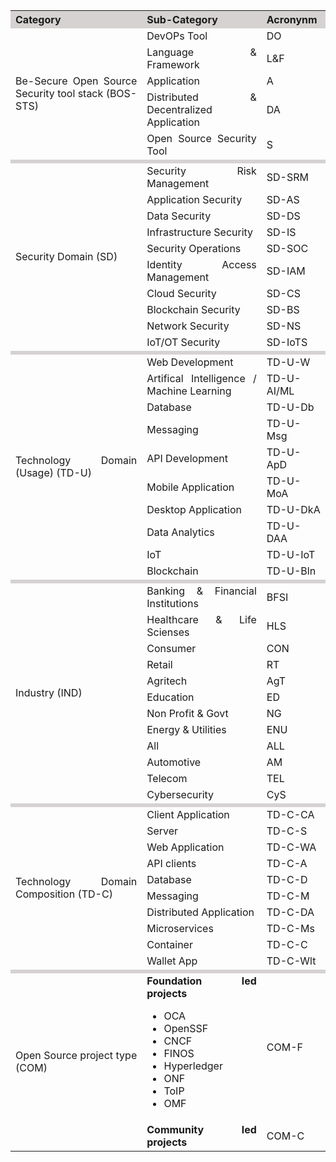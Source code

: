 <!-- | Be-Secure Open Source Security tool stack | BOS-STS |
|-------------------------------------------|---------|
| DevOPS and Infrastructure Tool                               | DO      |
| Language & Framework                      | L&F     |
| Application                               | A       |
| Distributed & Decentralized Application   | DA      |
| Open Source Security Tool                 | S       |

| Security Domain                           | SD         |
|-------------------------------------------|------------|
| Security Risk Management                  | SD-SRM     |
| Application Security                      | SD-AS      
| Data Security                             | SD-DS      |
| Infrastructure Security                   | SD-IS      |
| Security Operations                       | SD-SOC     |
| Identity Access Management                | SD-IAM     |
| Cloud Security                            | SD-CS      |
| Blockchain Security                       | SD-BS      |
| Network Security                          | SD-NS      |
| IoT/OT Security                           | SD-IoTS    |

| Technology Domain (Usage)                 | TD-U       |
|-------------------------------------------|------------|
| Web Development                           | TD-U-W     |
| Artifical Intelligence / Machine Learning | TD-U-AI/ML |
| Database                                  | TD-U-Db    |
| Messaging                                 | TD-U-Msg   |
| API Development                           | TD-U-ApD   |
| Mobile Application                        | TD-U-MoA   |
| Desktop Application                       | TD-U-DkA   |
| Data Analytics                            | TD-U-DAA   |
| IoT                                       | TD-U-IoT   |
| Blockchain                                | TD-U-Bln   |

| Industry                                  | IND        |
|-------------------------------------------|------------|
| Banking & Financial Institutions          | BFSI       |
| Healthcare & Life Scienses                | HLS        |
| Consumer                                  | CON        |
| Retail                                    | RT         |
| Agritech                                  | AgT        |
| Education                                 | ED         |
| Non Profit & Govt                         | NG         |
| Energy & Utilities                        | ENU        |
| All                                       | ALL        |
| Automotive                                | AM         |
| Telecom                                   | TEL        |
| Cybersecurity                             | CyS        |

| Technology Domain Composition             | TD-C       |
|-------------------------------------------|------------|
| Client Application                        | TD-C-CA    |
| Server                                    | TD-C-S     |
| Web Application                           | TD-C-WA    |
| API clients                               | TD-C-A     |
| Database                                  | TD-C-D     |
| Messaging                                 | TD-C-M     |
| Distributed Application                   | TD-C-DA    |
| Microservices                             | TD-C-Ms    |
| Container                                 | TD-C-C     |
| Wallet App                                | TD-C-Wlt   |

| Open Source project type                  | COM        |
|-------------------------------------------|------------|
| **Foundation led projects**               |            
| OCA                                       |
| OpenSSF                                   |
| CNCF                                      |
| FINOS                                     |
| Hyperledger                               |
| ONF                                       |
| ToIP                                      |
| OMF                                       |
| **Community led projects**                |             -->

<table style="width: 100%; text-align: justify;">
    <tr style="background:#d6d2d2;">
        <th>
            Category
        </th>
        <th>
            Sub-Category
        </th>
        <th>
            Acronynm
        </th>
    </tr>
    <tr>
        <td rowspan="5">
            Be-Secure Open Source Security tool stack (BOS-STS)
        </td>
        <td>DevOPs Tool</td>
        <td>DO</td>
    </tr>
    <td>
        Language & Framework	
    </td>
    <td>
        L&F
    </td>
    <tr>
        <td>
            Application
        </td>
        <td>
            A
        </td>
    </tr>
    <tr>
        <td>
            Distributed & Decentralized Application	
        </td>
        <td>
            DA
        </td>
    </tr>
    <tr>
        <td>
        Open Source Security Tool	
        </td>
        <td>
            S
        </td>
    </tr>
    <tr style="background: #d6d2d2;height: 5px;" >
        <td>
        </td>
        <td>
        </td>
        <td>
        </td>
    </tr>
    <tr>
        <td rowspan="10">
            Security Domain	(SD)
        </td>
        <td>
            Security Risk Management	
        </td>
        <td>
            SD-SRM
        </td>
    </tr>
    <tr>
        <td>
            Application Security	
        </td>
        <td>
            SD-AS
        </td>
    </tr>
    <tr>
        <td>
            Data Security	
        </td>
        <td>
            SD-DS
        </td>
    </tr>
    <tr>
        <td>
            Infrastructure Security	
        </td>
        <td>
            SD-IS
        </td>
    </tr>
    <tr>
        <td>
            Security Operations	
        </td>
        <td>
            SD-SOC
        </td>
    </tr>
    <tr>
        <td>
            Identity Access Management	
        </td>
        <td>
            SD-IAM
        </td>
    </tr>
    <tr>
        <td>
            Cloud Security	
        </td>
        <td>
            SD-CS
        </td>
    </tr>
    <tr>
        <td>
            Blockchain Security	
        </td>
        <td>
            SD-BS
        </td>
    </tr>
    <tr>
        <td>
            Network Security
        </td>
        <td>
            SD-NS
        </td>	
    </tr>
    <tr>
        <td>
            IoT/OT Security	  
        </td>
        <td>
            SD-IoTS
        </td>
    </tr>
    <tr style="background: #d6d2d2;height: 5px;" >
        <td>
        </td>
        <td>
        </td>
        <td>
        </td>
    </tr>
    <tr>
        <td rowspan="10">
            Technology Domain (Usage) (TD-U)
        </td>
        <td>
            Web Development	
        </td>
        <td>
            TD-U-W
        </td>
    </tr>
    <tr>
        <td>
            Artifical Intelligence / Machine Learning	
        </td>
        <td>
            TD-U-AI/ML
        </td>
    </tr>
    <tr>
        <td>
            Database
        </td>
        <td>
            TD-U-Db
        </td>
    </tr>
    <tr>
        <td>
            Messaging	
        </td>
        <td>
            TD-U-Msg
        </td>
    </tr>
    <tr>
        <td>
            API Development	
        </td>
        <td>
            TD-U-ApD
        </td>
    </tr>
    <tr>
        <td>
            Mobile Application	
        </td>
        <td>
            TD-U-MoA
        </td>
    </tr>
    <tr>
        <td>
            Desktop Application	
        </td>
        <td>
            TD-U-DkA
        </td>
    </tr>
    <tr>
        <td>
            Data Analytics	
        </td>
        <td>
            TD-U-DAA
        </td>
    </tr>
    <tr>
        <td>
            IoT
        </td>
        <td>
            TD-U-IoT
        </td>
    </tr>
    <tr>
        <td>
            Blockchain	
        </td>
        <td>
            TD-U-Bln
        </td>
    </tr>
    <tr style="background: #d6d2d2;height: 5px;" >
        <td>
        </td>
        <td>
        </td>
        <td>
        </td>
    </tr>
    <!-- <tr>
        <td rowspan="12">
            Industry (IND)
        </td>
        <td>
            Banking & Financial Institutions	
        </td>
        <td>
            BFSI
        </td>
    </tr>
    <tr>
        <td>
            Healthcare & Life Scienses	
        </td>
        <td>
            HLS
        </td>
    </tr>
    <tr>
        <td>
            Consumer
        </td>   
    </tr> -->
    <tr>
        <td rowspan="12">
            Industry (IND)
        </td>
        <td>Banking & Financial Institutions</td>
        <td>BFSI</td>
        </tr>
        <tr>
        <td>Healthcare & Life Scienses	</td>
        <td>HLS</td>
        </tr>
        <tr>
        <td>Consumer</td>
        <td>CON</td>
        </tr>
        <tr>
        <td>Retail</td>
        <td>RT</td>
        </tr>
        <tr>
        <td>Agritech</td>
        <td>AgT</td>
        </tr>
        <tr>
        <td>Education</td>
        <td>ED</td>
        </tr>
        <tr>
        <td>Non Profit & Govt	</td>
        <td>NG</td>
        </tr>
        <tr>
        <td>Energy & Utilities	</td>
        <td>ENU</td>
        </tr>
        <tr>
        <td>All</td>
        <td>ALL</td>
        </tr>
        <tr>
        <td>Automotive</td>
        <td>AM</td>
        </tr>
        <tr>
        <td>Telecom</td>
        <td>TEL</td>
        </tr>
        <tr>
        <td>Cybersecurity</td>
        <td>CyS</td>
        </tr>
        <tr style="background: #d6d2d2;height: 5px;" >
        <td>
        </td>
        <td>
        </td>
        <td>
        </td>
    </tr>
        <tr>
        <td rowspan="10">Technology Domain Composition (TD-C)</td>
        <td>Client Application	</td>
        <td>TD-C-CA
        </td>
        </tr>
        <tr>
        <td>Server</td>
        <td>TD-C-S</td>
        </tr>
        <tr>
        <td>Web Application	</td>
        <td>TD-C-WA
        </td>
        </tr>
        <tr>
        <td>API clients	</td>
        <td>TD-C-A
        </td>
        </tr>
        <tr>
        <td>Database</td>
        <td>TD-C-D
        </td>
        </tr>
        <tr>
        <td>Messaging</td>
        <td>TD-C-M
        </td>
        </tr>
        <tr>
        <td>Distributed Application	</td>
        <td>TD-C-DA
        </td>
        </tr>
        <tr>
        <td>Microservices	</td>
        <td>TD-C-Ms
        </td>
        </tr>
        <tr>
        <td>Container</td>
        <td>TD-C-C
        </td>
        </tr>
        <tr>
        <td>Wallet App	</td>
        <td>TD-C-Wlt</td>
        </tr>
        <tr style="background: #d6d2d2;height: 5px;" >
        <td>
        </td>
        <td>
        </td>
        <td>
        </td>
    </tr>
        <tr>
        <td rowspan="2">Open Source project type (COM)</td>
        <td>
            <b>Foundation led projects</b>
            <ul>
                <li>
                    OCA
                </li>
                <li>
                    OpenSSF
                </li>
                <li>
                    CNCF
                </li>
                <li>
                    FINOS
                </li>
                <li>
                    Hyperledger
                </li>
                <li>
                    ONF
                </li>
                <li>
                    ToIP
                </li>
                <li>
                    OMF
                </li>
            </ul>
        </td>
        <td>COM-F</td>
        </tr>
        <tr>
        <td> 
            <b>
                Community led projects
            </b> 	
        </td>
        <td>COM-C</td>
        </tr>
</table>
